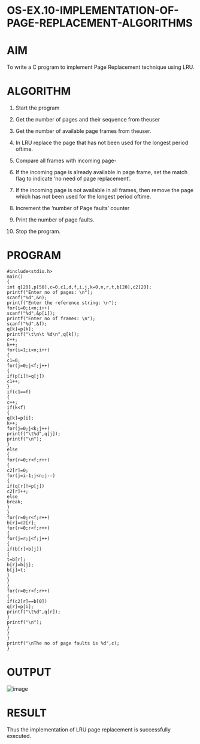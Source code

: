 # OS-EX.10-IMPLEMENTATION-OF-PAGE-REPLACEMENT-ALGORITHMS

# AIM

To write a C program to implement Page Replacement technique using LRU.

# ALGORITHM

1. Start the program

2. Get the number of pages and their sequence from theuser

3. Get the number of available page frames from theuser.

4. In LRU replace the page that has not been used for the longest period oftime.

5. Compare all frames with incoming page-

6. If the incoming page is already available in page frame, set the match flag to indicate ‘no need of page replacement’.

7. If the incoming page is not available in all frames, then remove the page which has not been used for the longest period oftime.

8. Increment the ‘number of Page faults’ counter

9. Print the number of page faults.

10. Stop the program.
 
# PROGRAM
```
#include<stdio.h>
main()
{
int q[20],p[50],c=0,c1,d,f,i,j,k=0,n,r,t,b[20],c2[20];
printf("Enter no of pages: \n");
scanf("%d",&n);
printf("Enter the reference string: \n");
for(i=0;i<n;i++)
scanf("%d",&p[i]);
printf("Enter no of frames: \n");
scanf("%d",&f);
q[k]=p[k];
printf("\t\n\t %d\n",q[k]);
c++;
k++;
for(i=1;i<n;i++)
{
c1=0;
for(j=0;j<f;j++)
{
if(p[i]!=q[j])
c1++;
}
if(c1==f)
{
c++;
if(k<f)
{
q[k]=p[i];
k++;
for(j=0;j<k;j++)
printf("\t%d",q[j]);
printf("\n");
}
else
{
for(r=0;r<f;r++)
{
c2[r]=0;
for(j=i-1;j<n;j--)
{
if(q[r]!=p[j])
c2[r]++;
else
break;
}
}
for(r=0;r<f;r++)
b[r]=c2[r];
for(r=0;r<f;r++)
{
for(j=r;j<f;j++)
{
if(b[r]<b[j])
{
t=b[r];
b[r]=b[j];
b[j]=t;
}
}
}
for(r=0;r<f;r++)
{
if(c2[r]==b[0])
q[r]=p[i];
printf("\t%d",q[r]);
}
printf("\n");
}
}
}
printf("\nThe no of page faults is %d",c);
}
```
# OUTPUT

![image](https://github.com/Harsayazheni/OS-EX.10-IMPLEMENTATION-OF-PAGE-REPLACEMENT-ALGORITHMS/assets/118708467/9fa37a87-d705-4244-be91-9d02cfd2cba6)

# RESULT

Thus the implementation of LRU page replacement is successfully executed.

